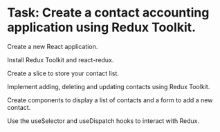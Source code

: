 # Task: Create a contact accounting application using Redux Toolkit.

Create a new React application.

Install Redux Toolkit and react-redux.

Create a slice to store your contact list.

Implement adding, deleting and updating contacts using Redux Toolkit.

Create components to display a list of contacts and a form to add a new contact.

Use the useSelector and useDispatch hooks to interact with Redux.
